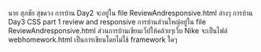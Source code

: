 นาย สุภชัย สุขดวง
การบ้าน Day2 จะอยู่ใน file ReviewAndresponsive.html ล่างๆ
การบ้าน Day3 CSS part 1 review and responsive
การบ้านส่วนใหญ่อยู่ใน file ReviewAndresponsive.html
ส่วนการบ้านเขียนเว็ปให้คล้ายๆเว็บ Nike จะเป็นไฟล์ webhomework.html เป็นการเขียนโดยไม่ใช้ framework ใดๆ